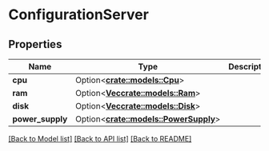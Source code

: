 # ConfigurationServer

## Properties

Name | Type | Description | Notes
------------ | ------------- | ------------- | -------------
**cpu** | Option<[**crate::models::Cpu**](Cpu.md)> |  | [optional]
**ram** | Option<[**Vec<crate::models::Ram>**](Ram.md)> |  | [optional]
**disk** | Option<[**Vec<crate::models::Disk>**](Disk.md)> |  | [optional]
**power_supply** | Option<[**crate::models::PowerSupply**](PowerSupply.md)> |  | [optional]

[[Back to Model list]](../README.md#documentation-for-models) [[Back to API list]](../README.md#documentation-for-api-endpoints) [[Back to README]](../README.md)


